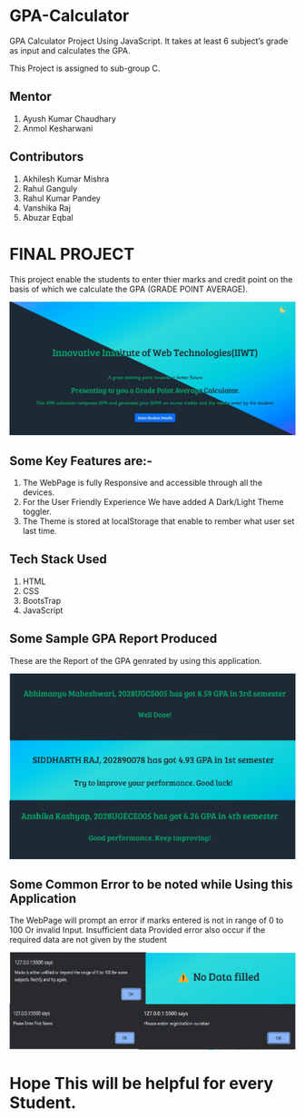 # GPA-Calculator
GPA Calculator Project Using JavaScript. It takes at least 6 subject’s  grade as input and calculates the GPA.

This Project is assigned to sub-group C.

## Mentor 
1. Ayush Kumar Chaudhary
2. Anmol Kesharwani

## Contributors
1. Akhilesh Kumar Mishra
2. Rahul Ganguly 
3. Rahul Kumar Pandey 
4. Vanshika Raj 
5. Abuzar Eqbal 

# FINAL PROJECT

This project enable the students to enter thier marks and credit point on the basis of which we calculate the GPA (GRADE POINT AVERAGE). 

![alt text](/assets/front_page.jpg)

## Some Key Features are:-
1. The WebPage is fully Responsive and accessible through all the devices.
2. For the User Friendly Experience We have added A Dark/Light Theme toggler.
3. The Theme is stored at localStorage that enable to rember what user set last time.

## Tech Stack Used
1. HTML 
2. CSS
3. BootsTrap
4. JavaScript

## Some Sample GPA Report Produced

These are the Report of the GPA genrated by using this application.

![alt text](/assets/sample-report.png)

## Some Common Error to be noted while Using this Application

The WebPage will prompt an error if marks entered is not in range of 0 to 100 Or invalid Input. Insufficient data Provided error also occur if the required data are not given by the student 

![alt text](/assets/some-errors.png)

# Hope This will be helpful for every Student.
